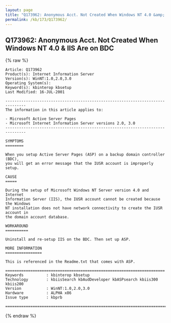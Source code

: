```yaml
---
layout: page
title: "Q173962: Anonymous Acct. Not Created When Windows NT 4.0 &amp; IIS Are on BDC"
permalink: /kb/173/Q173962/
---
```


## Q173962: Anonymous Acct. Not Created When Windows NT 4.0 &amp; IIS Are on BDC

{% raw %}

	Article: Q173962
	Product(s): Internet Information Server
	Version(s): WinNT:1.0,2.0,3.0
	Operating System(s): 
	Keyword(s): kbinterop kbsetup
	Last Modified: 16-JUL-2001
	
	-------------------------------------------------------------------------------
	The information in this article applies to:
	
	- Microsoft Active Server Pages 
	- Microsoft Internet Information Server versions 2.0, 3.0 
	-------------------------------------------------------------------------------
	
	SYMPTOMS
	========
	
	When you setup Active Server Pages (ASP) on a backup domain controller (BDC),
	you will get an error message that the IUSR account is improperly setup.
	
	CAUSE
	=====
	
	During the setup of Microsoft Windows NT Server version 4.0 and Internet
	Information Server (IIS), the IUSR account cannot be created because the Windows
	NT installation does not have network connectivity to create the IUSR account in
	the domain account database.
	
	WORKAROUND
	==========
	
	Uninstall and re-setup IIS on the BDC. Then set up ASP.
	
	MORE INFORMATION
	================
	
	This is referenced in the Readme.txt that comes with ASP.
	
	======================================================================
	Keywords          : kbinterop kbsetup 
	Technology        : kbiisSearch kbAudDeveloper kbASPsearch kbiis300 kbiis200
	Version           : WinNT:1.0,2.0,3.0
	Hardware          : ALPHA x86
	Issue type        : kbprb
	
	=============================================================================
	

{% endraw %}
